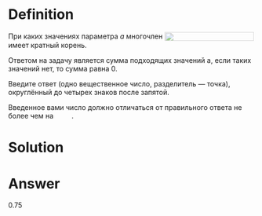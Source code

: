 # Definition

<p align="left">При каких значениях параметра <i>a</i> многочлен <img src="./svgs/06342006e1a6153a2b402dd098c62596.svg" align=top width=182.25074999999998pt height=18.312359999999998pt style="mix-blend-mode: multiply; opacity: 0.6;"/> имеет кратный корень.</p> 

Ответом на задачу является сумма подходящих значений a, если таких значений нет, то сумма равна 0.

Введите ответ (одно вещественное число, разделитель — точка), округлённый до четырех знаков после запятой.

<p align="left">Введенное вами число должно отличаться от правильного ответа не более чем на <img src="./svgs/23a265e3aeb05266939bff147e6cb01c.svg" align=top width=33.26499pt height=14.202787499999998pt/>.</p>

# Solution

# Answer

0.75